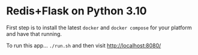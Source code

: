 # Redis+Flask on Python 3.10

First step is to install the latest `docker` and `docker compose` for your platform and have that running.

To run this app... `./run.sh` and then visit <http://localhost:8080/>



